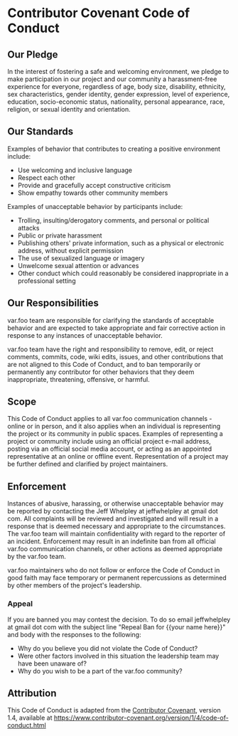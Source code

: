 # Contributor Covenant Code of Conduct

## Our Pledge

In the interest of fostering a safe and welcoming environment, we pledge to make participation in our project and
our community a harassment-free experience for everyone, regardless of age, body
size, disability, ethnicity, sex characteristics, gender identity, gender expression,
level of experience, education, socio-economic status, nationality, personal
appearance, race, religion, or sexual identity and orientation.

## Our Standards

Examples of behavior that contributes to creating a positive environment
include:

-   Use welcoming and inclusive language
-   Respect each other
-   Provide and gracefully accept constructive criticism
-   Show empathy towards other community members

Examples of unacceptable behavior by participants include:

-   Trolling, insulting/derogatory comments, and personal or political attacks
-   Public or private harassment
-   Publishing others' private information, such as a physical or electronic
    address, without explicit permission
-   The use of sexualized language or imagery
-   Unwelcome sexual attention or advances
-   Other conduct which could reasonably be considered inappropriate in a
    professional setting

## Our Responsibilities

var.foo team are responsible for clarifying the standards of acceptable
behavior and are expected to take appropriate and fair corrective action in
response to any instances of unacceptable behavior.

var.foo team have the right and responsibility to remove, edit, or
reject comments, commits, code, wiki edits, issues, and other contributions
that are not aligned to this Code of Conduct, and to ban temporarily or
permanently any contributor for other behaviors that they deem inappropriate,
threatening, offensive, or harmful.

## Scope

This Code of Conduct applies to all var.foo communication channels - online or in person,
and it also applies when an individual is representing the project or its community in
public spaces. Examples of representing a project or community include using an official
project e-mail address, posting via an official social media account, or acting
as an appointed representative at an online or offline event. Representation of
a project may be further defined and clarified by project maintainers.

## Enforcement

Instances of abusive, harassing, or otherwise unacceptable behavior may be
reported by contacting the Jeff Whelpley at jeffwhelpley at gmail dot com. All
complaints will be reviewed and investigated and will result in a response that
is deemed necessary and appropriate to the circumstances. The var.foo team
will maintain confidentiality with regard to the reporter of an incident.
Enforcement may result in an indefinite ban from all official var.foo communication
channels, or other actions as deemed appropriate by the var.foo team.

var.foo maintainers who do not follow or enforce the Code of Conduct in good
faith may face temporary or permanent repercussions as determined by other
members of the project's leadership.

### Appeal

If you are banned you may contest the decision. To do so email jeffwhelpley at gmail dot com with the subject line "Repeal Ban for {{your name here}}" and body with the responses to the following:

-   Why do you believe you did not violate the Code of Conduct?
-   Were other factors involved in this situation the leadership team may have been unaware of?
-   Why do you wish to be a part of the var.foo community?

## Attribution

This Code of Conduct is adapted from the [Contributor Covenant](https://www.contributor-covenant.org), version 1.4,
available at https://www.contributor-covenant.org/version/1/4/code-of-conduct.html
